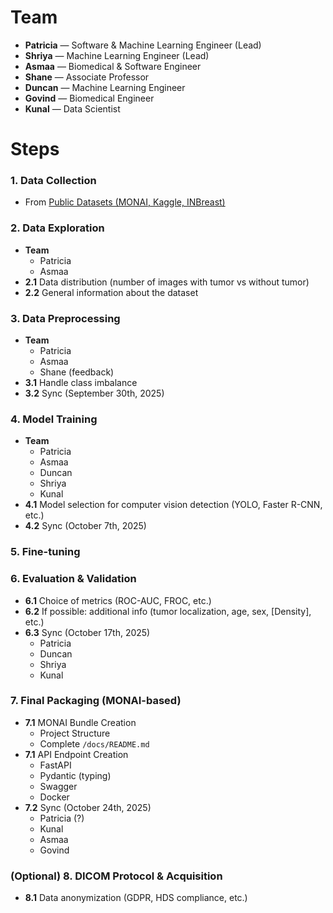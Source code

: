 # Team

- **Patricia** — Software & Machine Learning Engineer (Lead)
- **Shriya** — Machine Learning Engineer (Lead)
- **Asmaa** — Biomedical & Software Engineer
- **Shane** — Associate Professor
- **Duncan** — Machine Learning Engineer
- **Govind** — Biomedical Engineer
- **Kunal** — Data Scientist

# Steps

### 1. Data Collection

- From [Public Datasets (MONAI, Kaggle, INBreast)](https://docs.google.com/spreadsheets/d/1-1IvO2kFGPnquefa9rqXMLiJvNajsqybzYZNq5MkMFo/edit?gid=0#gid=0)

### 2. Data Exploration

- **Team**
    - Patricia
    - Asmaa
- **2.1** Data distribution (number of images with tumor vs without tumor)
- **2.2** General information about the dataset

### 3. Data Preprocessing

- **Team**
    - Patricia
    - Asmaa
    - Shane (feedback)
- **3.1** Handle class imbalance
- **3.2** Sync (September 30th, 2025)

### 4. Model Training

- **Team**
    - Patricia
    - Asmaa
    - Duncan
    - Shriya
    - Kunal
- **4.1** Model selection for computer vision detection (YOLO, Faster R-CNN, etc.)
- **4.2** Sync (October 7th, 2025)

### 5. Fine-tuning

### 6. Evaluation & Validation

- **6.1** Choice of metrics (ROC-AUC, FROC, etc.)
- **6.2** If possible: additional info (tumor localization, age, sex, [Density], etc.)
- **6.3** Sync (October 17th, 2025)
    - Patricia
    - Duncan
    - Shriya
    - Kunal

### 7. Final Packaging (MONAI-based)

- **7.1** MONAI Bundle Creation
    - Project Structure
    - Complete `/docs/README.md`
- **7.1** API Endpoint Creation
    - FastAPI
    - Pydantic (typing)
    - Swagger
    - Docker
- **7.2** Sync (October 24th, 2025)
    - Patricia (?)
    - Kunal
    - Asmaa
    - Govind

### (Optional) 8. DICOM Protocol & Acquisition

- **8.1** Data anonymization (GDPR, HDS compliance, etc.)
